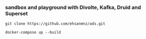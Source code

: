 ### sandbox and playground with Divolte, Kafka, Druid and Superset

```git clone https://github.com/ehsanmnz/ads.git```
 
```docker-compose up --build```
